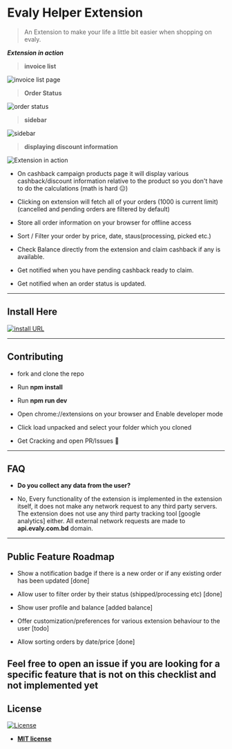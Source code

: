 # Evaly Helper Extension

> An Extension to make your life a little bit easier when shopping on evaly.

**_Extension in action_**

> **invoice list**

![invoice list page](https://i.imgur.com/698siC6.jpg)

> **Order Status**

![order status](https://i.imgur.com/5gOA9ek.jpg)

> **sidebar**

![sidebar](https://i.imgur.com/CxgHuzM.jpg)

> **displaying discount information**

![Extension in action](https://i.imgur.com/OXKj2a0.png)

- On cashback campaign products page it will display various cashback/discount information relative to the product so you don't have to do the calculations (math is hard 😑)

* Clicking on extension will fetch all of your orders (1000 is current limit) (cancelled and pending orders are filtered by default)

- Store all order information on your browser for offline access

* Sort / Filter your order by price, date, staus(processing, picked etc.)

- Check Balance directly from the extension and claim cashback if any is available.

* Get notified when you have pending cashback ready to claim.

- Get notified when an order status is updated.

---

## Install Here

[![install URL](https://developer.chrome.com/webstore/images/ChromeWebStore_BadgeWBorder_v2_206x58.png)](https://chrome.google.com/webstore/detail/evaly-helper/ohaenmhffheomihbnbhffiehdgegegcg)

---

## Contributing

- fork and clone the repo

* Run **npm install**

- Run **npm run dev**

* Open chrome://extensions on your browser and Enable developer mode

- Click load unpacked and select your folder which you cloned

* Get Cracking and open PR/Issues 👏



---

## FAQ

- **Do you collect any data from the user?**

* No, Every functionality of the extension is implemented in the extension itself, it does not make any network request to any third party servers. The extension does not use any third party tracking tool [google analytics] either. All external network requests are made to **api.evaly.com.bd** domain.

---

## Public Feature Roadmap

- Show a notification badge if there is a new order or if any existing order has been updated [done]

* Allow user to filter order by their status (shipped/processing etc) [done]

- Show user profile and balance [added balance]

* Offer customization/preferences for various extension behaviour to the user [todo]

- Allow sorting orders by date/price [done]

## **Feel free to open an issue if you are looking for a specific feature that is not on this checklist and not implemented yet**

## License

[![License](http://img.shields.io/:license-mit-blue.svg?style=flat-square)](http://badges.mit-license.org)

- **[MIT license](http://opensource.org/licenses/mit-license.php)**
